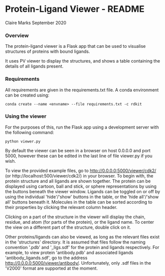# Protein-Ligand Viewer - README
Claire Marks
September 2020

### Overview

The protein-ligand viewer is a Flask app that can be used to visualise structures of proteins with bound ligands.

It uses PV viewer to display the structures, and shows a table containing the details of all ligands present.

### Requirements

All requirements are given in the requirements.txt file. A conda environment can be created using:

`conda create --name <envname> --file requirements.txt -c rdkit`


### Using the viewer

For the purposes of this, run the Flask app using a development server with the following command:

`python viewer.py`

By default the viewer can be seen in a browser on host 0.0.0.0 and port 5000, however these can be edited in the last line of file viewer.py if you wish.

To view the provided example files, go to http://0.0.0.0:5000/viewer/cdk2/ (or http://localhost:500/viewer/cdk2/) in your browser. To begin with, the protein structure and all ligands are shown together. The protein can be displayed using cartoon, ball and stick, or sphere representations by using the buttons beneath the viewer window. Ligands can be toggled on or off by using the individual 'hide'/'show' buttons in the table, or the 'hide all'/'show all' buttons beneath it. Molecules in the table can be sorted according to their properties by clicking the relevant column header.

Clicking on a part of the structure in the viewer will display the chain, residue, and atom (for parts of the protein), or the ligand name. To center the view on a different part of the structure, double click on it.

Other proteins/ligands can also be viewed, as long as the relevant files exist in the 'structures' directory. It is assumed that files follow the naming convention '<structureid>.pdb' and '<structureid>_ligs.sdf' for the protein and ligands respectively. For example, to view protein 'antibody.pdb' and associated ligands 'antibody_ligands.sdf', go to the address http://0.0.0.0:5000/viewer/antibody/. Unfortunately, only .sdf files in the 'V2000' format are supported at the moment.
